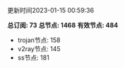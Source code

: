 更新时间2023-01-15 00:59:36

**总订阅: 73**
**总节点: 1468**
**有效节点: 484**
- trojan节点: 158
- v2ray节点: 145
- ss节点: 181
